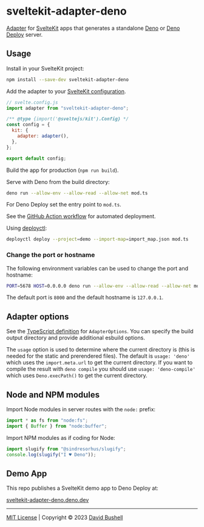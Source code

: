 # sveltekit-adapter-deno

[Adapter](https://kit.svelte.dev/docs/adapters) for
[SvelteKit](https://kit.svelte.dev/) apps that generates a standalone
[Deno](https://deno.com/runtime) or [Deno Deploy](https://deno.com/deploy)
server.

## Usage

Install in your SvelteKit project:

```sh
npm install --save-dev sveltekit-adapter-deno
```

Add the adapter to your
[SvelteKit configuration](https://kit.svelte.dev/docs/configuration).

```js
// svelte.config.js
import adapter from "sveltekit-adapter-deno";

/** @type {import('@sveltejs/kit').Config} */
const config = {
  kit: {
    adapter: adapter(),
  },
};

export default config;
```

Build the app for production (`npm run build`).

Serve with Deno from the build directory:

```sh
deno run --allow-env --allow-read --allow-net mod.ts
```

For Deno Deploy set the entry point to `mod.ts`.

See the [GitHub Action workflow](/.github/workflows/ci.yml) for automated
deployment.

Using [deployctl](https://deno.com/deploy/docs/deployctl):

```sh
deployctl deploy --project=demo --import-map=import_map.json mod.ts
```

### Change the port or hostname

The following environment variables can be used to change the port and hostname:

```sh
PORT=5678 HOST=0.0.0.0 deno run --allow-env --allow-read --allow-net mod.ts
```

The default port is `8000` and the default hostname is `127.0.0.1`.

## Adapter options

See the [TypeScript definition](/index.d.ts) for `AdapterOptions`. You can
specify the build output directory and provide additional esbuild options.

The `usage` option is used to determine where the current directory is (this is
needed for the static and prerendered files). The default is `usage: 'deno'`
which uses the `import.meta.url` to get the current directory. If you want to
compile the result with `deno compile` you should use `usage: 'deno-compile'`
which uses `Deno.execPath()` to get the current directory.

## Node and NPM modules

Import Node modules in server routes with the `node:` prefix:

```js
import * as fs from "node:fs";
import { Buffer } from "node:buffer";
```

Import NPM modules as if coding for Node:

```js
import slugify from "@sindresorhus/slugify";
console.log(slugify("I ♥ Deno"));
```

## Demo App

This repo publishes a SvelteKit demo app to Deno Deploy at:

[sveltekit-adapter-deno.deno.dev](https://sveltekit-adapter-deno.deno.dev/)

---

[MIT License](/LICENSE) | Copyright © 2023 [David Bushell](https://dbushell.com)
